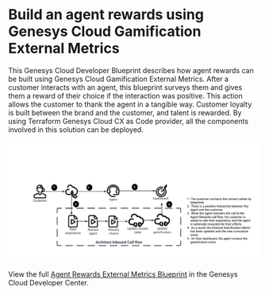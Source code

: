 # Build an agent rewards using Genesys Cloud Gamification External Metrics

This Genesys Cloud Developer Blueprint describes how agent rewards can be built using Genesys Cloud Gamification External Metrics. After a customer interacts with an agent, this blueprint surveys them and gives them a reward of their choice if the interaction was positive. This action allows the customer to thank the agent in a tangible way. Customer loyalty is built between the brand and the customer, and talent is rewarded. By using Terraform Genesys Cloud CX as Code provider, all the components involved in this solution can be deployed.

![Agent Rewards](blueprint/images/overview.png "Agent Rewards")

 View the full [Agent Rewards External Metrics Blueprint](https://github.com/GenesysCloudBlueprints/agent-rewards-external-metrics-blueprint "Goes to the Agent Rewards Blueprint") in the Genesys Cloud Developer Center.